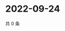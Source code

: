 # 2022-09-24

共 0 条

<!-- BEGIN WEIBO -->
<!-- 最后更新时间 Sat Sep 24 2022 09:56:21 GMT+0800 (China Standard Time) -->

<!-- END WEIBO -->
